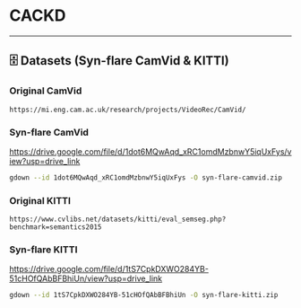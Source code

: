 # CACKD

---

## 🗄️ Datasets (Syn-flare CamVid & KITTI)

### Original CamVid
```
https://mi.eng.cam.ac.uk/research/projects/VideoRec/CamVid/
```

### Syn-flare CamVid
https://drive.google.com/file/d/1dot6MQwAqd_xRC1omdMzbnwY5iqUxFys/view?usp=drive_link
```bash
gdown --id 1dot6MQwAqd_xRC1omdMzbnwY5iqUxFys -O syn-flare-camvid.zip

```
### Original KITTI
```
https://www.cvlibs.net/datasets/kitti/eval_semseg.php?benchmark=semantics2015
```

### Syn-flare KITTI
https://drive.google.com/file/d/1tS7CpkDXWO284YB-51cHOfQAbBFBhiUn/view?usp=drive_link
```bash
gdown --id 1tS7CpkDXWO284YB-51cHOfQAbBFBhiUn -O syn-flare-kitti.zip
```
